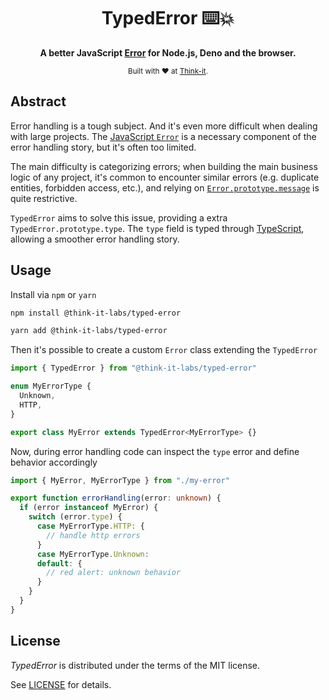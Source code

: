 <div align="center">
  <h1>TypedError ⌨️💥</h1>
  <p>
    <b>
      A better JavaScript <a href="https://developer.mozilla.org/en-US/docs/Web/JavaScript/Reference/Global_Objects/Error" target="_blank">Error</a> for Node.js, Deno and the browser.
    </b>
  </p>
  <sub>
    Built with ❤️ at <a href="https://think-it.io">Think-it</a>.
  </sub>
</div>

## Abstract

Error handling is a tough subject. And it's even more difficult when dealing with
large projects.
The [JavaScript `Error`](https://developer.mozilla.org/en-US/docs/Web/JavaScript/Reference/Global_Objects/Error)
is a necessary component of the error handling story, but it's often too limited.

The main difficulty is categorizing errors; when building the main business logic
of any project, it's common to encounter similar errors (e.g. duplicate entities,
forbidden access, etc.), and relying on
[`Error.prototype.message`](https://developer.mozilla.org/en-US/docs/Web/JavaScript/Reference/Global_Objects/Error/message)
is quite restrictive.

`TypedError` aims to solve this issue, providing a extra `TypedError.prototype.type`.
The `type` field is typed through [TypeScript](https://www.typescriptlang.org/), allowing
a smoother error handling story.

## Usage

Install via `npm` or `yarn`

```sh
npm install @think-it-labs/typed-error
```

```sh
yarn add @think-it-labs/typed-error
```

Then it's possible to create a custom `Error` class extending the `TypedError`

```ts
import { TypedError } from "@think-it-labs/typed-error"

enum MyErrorType {
  Unknown,
  HTTP,
}

export class MyError extends TypedError<MyErrorType> {}

```

Now, during error handling code can inspect the `type` error and define behavior accordingly

```ts
import { MyError, MyErrorType } from "./my-error"

export function errorHandling(error: unknown) {
  if (error instanceof MyError) {
    switch (error.type) {
      case MyErrorType.HTTP: {
        // handle http errors
      }
      case MyErrorType.Unknown:
      default: {
        // red alert: unknown behavior
      }
    }
  }
}

```

## License

_TypedError_ is distributed under the terms of the MIT license.

See [LICENSE](LICENSE) for details.
